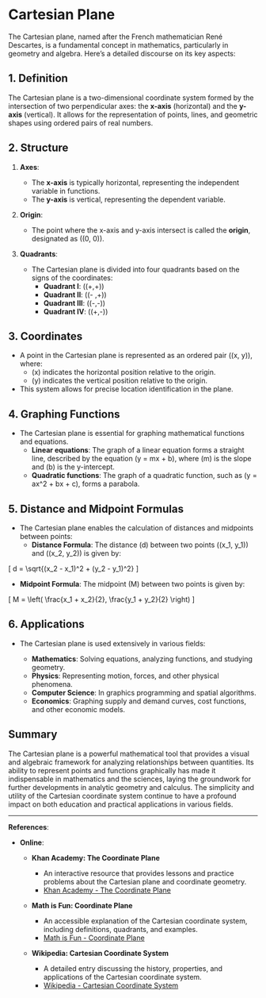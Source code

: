 # **Cartesian Plane**

The Cartesian plane, named after the French mathematician René Descartes, is a fundamental concept in mathematics, particularly in geometry and algebra. Here’s a detailed discourse on its key aspects:

## 1. Definition

The Cartesian plane is a two-dimensional coordinate system formed by the intersection of two perpendicular axes: the **x-axis** (horizontal) and the **y-axis** (vertical). It allows for the representation of points, lines, and geometric shapes using ordered pairs of real numbers.

## 2. Structure

1. **Axes**:
    - The **x-axis** is typically horizontal, representing the independent variable in functions.
    - The **y-axis** is vertical, representing the dependent variable.

2. **Origin**: 
    - The point where the x-axis and y-axis intersect is called the **origin**, designated as \((0, 0)\).

3. **Quadrants**:
    - The Cartesian plane is divided into four quadrants based on the signs of the coordinates:
        - **Quadrant I**: \((+,+)\)
        - **Quadrant II**: \((- ,+)\)
        - **Quadrant III**: \((-,-)\)
        - **Quadrant IV**: \((+,-)\)


## 3. Coordinates

- A point in the Cartesian plane is represented as an ordered pair \((x, y)\), where:
    - \(x\) indicates the horizontal position relative to the origin.
    - \(y\) indicates the vertical position relative to the origin.
- This system allows for precise location identification in the plane.

## 4. Graphing Functions

- The Cartesian plane is essential for graphing mathematical functions and equations.
    - **Linear equations**: The graph of a linear equation forms a straight line, described by the equation \(y = mx + b\), where \(m\) is the slope and \(b\) is the y-intercept.
    - **Quadratic functions**: The graph of a quadratic function, such as \(y = ax^2 + bx + c\), forms a parabola.
  
## 5. Distance and Midpoint Formulas

- The Cartesian plane enables the calculation of distances and midpoints between points:
    - **Distance Formula**: The distance \(d\) between two points \((x_1, y_1)\) and \((x_2, y_2)\) is given by:

\[
d = \sqrt{(x_2 - x_1)^2 + (y_2 - y_1)^2}
\]

  - **Midpoint Formula**: The midpoint \(M\) between two points is given by:

\[
M = \left( \frac{x_1 + x_2}{2}, \frac{y_1 + y_2}{2} \right)
\]


## 6. Applications
- The Cartesian plane is used extensively in various fields:

  - **Mathematics**: Solving equations, analyzing functions, and studying geometry.
  - **Physics**: Representing motion, forces, and other physical phenomena.
  - **Computer Science**: In graphics programming and spatial algorithms.
  - **Economics**: Graphing supply and demand curves, cost functions, and other economic models.

## Summary

The Cartesian plane is a powerful mathematical tool that provides a visual and algebraic framework for analyzing relationships between quantities. Its ability to represent points and functions graphically has made it indispensable in mathematics and the sciences, laying the groundwork for further developments in analytic geometry and calculus. The simplicity and utility of the Cartesian coordinate system continue to have a profound impact on both education and practical applications in various fields.

---

**References**:


* **Online**:

    * **Khan Academy: The Coordinate Plane**
        - An interactive resource that provides lessons and practice problems about the Cartesian plane and coordinate geometry.
        - [Khan Academy - The Coordinate Plane](https://www.khanacademy.org/math/geometry/hs-geo-analytic-geometry)

    * **Math is Fun: Coordinate Plane**
        - An accessible explanation of the Cartesian coordinate system, including definitions, quadrants, and examples.
        - [Math is Fun - Coordinate Plane](https://www.mathsisfun.com/geometry/cartesian-coordinates.html)

    * **Wikipedia: Cartesian Coordinate System**
        - A detailed entry discussing the history, properties, and applications of the Cartesian coordinate system.
        - [Wikipedia - Cartesian Coordinate System](https://en.wikipedia.org/wiki/Cartesian_coordinate_system)